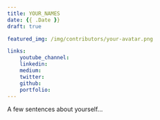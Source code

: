 ```yaml
---
title: YOUR_NAMES
date: {{ .Date }}
draft: true

featured_img: /img/contributors/your-avatar.png

links:
    youtube_channel: 
    linkedin: 
    medium: 
    twitter:
    github:
    portfolio: 
---
```


A few sentences about yourself...
